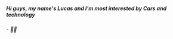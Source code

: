 <h5>Hi guys, my name's Lucas and I'm most interested by Cars and technology</h5>

<h6><em>- 👨‍💻</em></h6>
